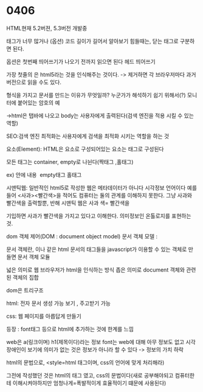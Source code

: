 # 0406
HTML현재 5.2버젼, 5.3버전 개발중

 

태그가 너무 많거나 (옵션) 코드 길이가 길어서 알아보기 힘들때는, 닫는 태그로 구분하면 된다.

 

옵션은 첫번째 띄어쓰기가 나오기 전까지 읽으면 된다 <head id=""> 헤드 띄어쓰기

 

가장 첫줄의 <!DOCTYPE html>은 html5라는 것을 인식해주는 것이다. -> 제거하면 각 브라우저마다 과거 버전으로 읽을 수도 있다.

 

형식을 가지고 문서를 만드는 이유가 무엇일까? 누군가가 해석하기 쉽기 위해서(?) 모니터에 붙어있는 암호의 예

 

->html은 탭바에 나오고 body는 사용자에게 출력된다(검색 엔진을 적용 시킬 수 있는 역할)

 

SEO:검색 엔진 최적화는 사용자에게 검색을 최적화 시키는 역할을 하는 것

 

요소(Element): HTML은 요소로 구성되어있는 요소는 태그로 구성된다 

 

모든 태그는 container, empty로 나뉜다(짝태그 ,홀태그)

ex) <body>안에 내용</body> <img sre=""> empty태그 홀태그

 

시맨틱웹: 일반적인 html5로 작성한 웹은 메타데이터가 아니다 시각정보 언어이다 예를들어 <사과><빨간색>을 적어도 컴퓨터는 둘의 관계를 이해하지 못한다. 그냥 사과와 빨간색을 출력할뿐, 반해 시맨틱 웹은 사과 색= 빨간색을

기입하면 사과가 빨간색을 가지고 있다고 이해한다. 의미정보인 온톨로지를 표현하는 것.

 

dom 객체 제어(DOM : document object model) 문서 객체 모델 :

문서 객체란, <html>이나 <body>같은 html 문서의 태그들을 javascript가 이용할 수 있는 객체로 만들면 문서 객체 모듈

 

넓은 의미로 웹 브라우저가 html을 인식하는 방식 좁은 의미로 document 객체와 관련된 객체의 집합

dom은 트리구조

 

html: 전자 문서 생성 가능 보기 , 주고받기 가능

css: 웹 페이지를 아릅답게 만들기

등장 : font태그 등으로 html에 추가하는 것에 한계를 느낌

 

web은 a(링크이며) h1(제목이다)라는 정보 font는 web에 대해 아무 정보도 없고 시각 장애인이 보기에 의미가 없는 것은 정보가 아니라 할  수 있다 -> 정보의 가치 하락

 

html의 문법으로, <style=html 태그이며, css의 언어에 맞게 처리해라)

 

그전에 작성했던 것은 html의 태그 였고, css의 문법이다(새로 공부해야되고 컴퓨터한테 이해시켜야하지만 엄청나게=폭발적이게 효율적이기 떄문에 사용된다)